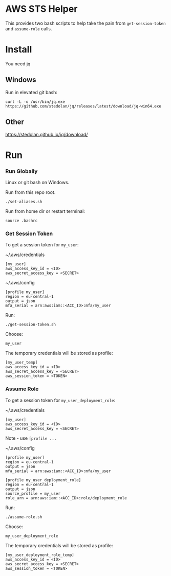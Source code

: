 # AWS STS Helper

This provides two bash scripts to help take the pain from `get-session-token` and `assume-role` calls.

# Install

You need jq

## Windows

Run in elevated git bash:

`curl -L -o /usr/bin/jq.exe https://github.com/stedolan/jq/releases/latest/download/jq-win64.exe`

## Other

https://stedolan.github.io/jq/download/

# Run

### Run Globally

Linux or git bash on Windows.

Run from this repo root.

```
./set-aliases.sh
```

Run from home dir or restart terminal:

```
source .bashrc
```

### Get Session Token

To get a session token for `my_user`:

~/.aws/credentials
```
[my_user]
aws_access_key_id = <ID>
aws_secret_access_key = <SECRET>
```

~/.aws/config
```
[profile my_user]
region = eu-central-1
output = json
mfa_serial = arn:aws:iam::<ACC_ID>:mfa/my_user
```

Run:

```
./get-session-token.sh
```

Choose:

```
my_user
```

The temporary credentials will be stored as profile:

```
[my_user_temp]
aws_access_key_id = <ID>
aws_secret_access_key = <SECRET>
aws_session_token = <TOKEN>
```

### Assume Role

To get a session token for `my_user_deployment_role`:

~/.aws/credentials
```
[my_user]
aws_access_key_id = <ID>
aws_secret_access_key = <SECRET>
```

Note - use `[profile ...`

~/.aws/config
```
[profile my_user]
region = eu-central-1
output = json
mfa_serial = arn:aws:iam::<ACC_ID>:mfa/my_user

[profile my_user_deployment_role]
region = eu-central-1
output = json
source_profile = my_user
role_arn = arn:aws:iam::<ACC_ID>:role/deployment_role
```

Run:

```
./assume-role.sh
```

Choose:

```
my_user_deployment_role
```

The temporary credentials will be stored as profile:

```
[my_user_deployment_role_temp]
aws_access_key_id = <ID>
aws_secret_access_key = <SECRET>
aws_session_token = <TOKEN>
```

